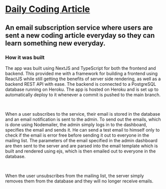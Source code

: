 # [Daily Coding Article](https://daily-coding-article.herokuapp.com/)

## An email subscription service where users are sent a new coding article everyday so they can learn something new everyday.

### How it was built

The app was built using NextJS and TypeScript for both the frontend and backend. This provided me with a framework for building a frontend using ReactJS while still getting the benefits of server side rendering, as well as a backend REST API with ease. The backend is connected to a PostgreSQL database running on Heroku. The app is hosted on Heroku and is set up to automatically deploy to it whenever a commit is pushed to the main branch.

<br />

When a user subscribes to the service, their email is stored in the database and an email notification is sent to the admin. To send out the emails, which is done using Nodemailer, the admin simply logs in to the dashboard, specifies the email and sends it. He can send a test email to himself only to check if the email is error free before sending it out to everyone in the mailing list. The parameters of the email specified in the admin dashboard are then sent to the server and are parsed into the email template which is built and rendered using ejs, which is then emailed out to everyone in the database.

<br />

When the user unsubscribes from the mailing list, the server simply removes them from the database and they will no longer receive emails.
